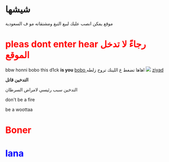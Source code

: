 # <b>شيشها</b>
موقع يمكن انصب عليك لبيع التبغ ومشتقاته مو ف السعودية
<h1 style=" color: red" >
pleas dont enter hear
رجاءً لا تدخل الموقع
 <style type"text/css">
   h1 {background-color: #red;}
  </style>
  </h1>
<title>
  Dackar
</title>
bbw
<html>
  honni
  bobo
  </html>
this d1ck <b>is you</b>
<a href="https://www.mohmal.com/ar/inbox"> bobo </a>
اهاها تضغط ع اللينك تروح زلطه 

<body>
 <img src="![image](https://user-images.githubusercontent.com/99249323/153039375-3d2db217-09b6-428a-823e-4ff77cd6d728.jpeg)
">
  </body>
<a href="https://www.instagram.com"> ziyad </a>
<p> <b>التدخين قاتل</b> <p>
  <p>التدخين سبب رئيسي لامراض السرطان</p>
  don't be a fire 
  <p> be a woottaa</p>
<h1 style=" color: red" >  Boner</h1>
<h1 style="color: blue">lana</h1>


